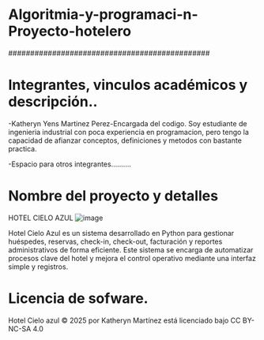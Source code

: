 # Algoritmia-y-programaci-n-Proyecto-hotelero
##############################################
# Integrantes, vinculos académicos y descripción..
-Katheryn Yens Martinez Perez-Encargada del codigo.
Soy estudiante de ingenieria industrial con poca experiencia en programacion, pero tengo la capacidad de afianzar conceptos, definiciones y metodos con bastante practica.

-Espacio para otros integrantes..........



# Nombre del proyecto y detalles
HOTEL CIELO AZUL
![image](https://github.com/user-attachments/assets/481b5e6b-82f0-4924-86ba-f07ed1168141)

Hotel Cielo Azul es un sistema desarrollado en Python para gestionar huéspedes, reservas, check-in, check-out, facturación y reportes administrativos de forma eficiente. Este sistema se encarga de automatizar procesos clave del hotel y mejora el control operativo mediante una interfaz simple y registros.


# Licencia de sofware.
Hotel Cielo azul © 2025 por Katheryn Martínez está licenciado bajo CC BY-NC-SA 4.0
